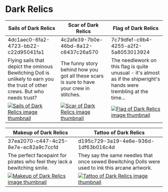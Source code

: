 # Dark Relics

| Sails of Dark Relics | Scar of Dark Relics | Flag of Dark Relics |
| -------------------- | ------------------- | ------------------- |
| 4dc1aec0-6fa2-4723-bb22-c22d95041fa1 | 4c2afe39-7b0e-46bd-8a12-c6437c26a570 | 7c79dfef-c9b4-4255-a2f2-5a8053013924 |
| Flying sails that depict the ominous Bewitching Doll is unlikely to earn you the trust of other crews. But who needs trust? | The funny story behind how you got all these scars is sure to have your crew in stitches. | The needlework on this flag is quite unusual - it's almost as if the shipwright's hands were trembling at the time... |
| [![Sails of Dark Relics image thumbnail](https://seaofthieves.wiki.gg/images/f/fb/Sails_of_Dark_Relics.png)](https://seaofthieves.wiki.gg/wiki/Sails_of_Dark_Relics) | [![Scar of Dark Relics image thumbnail](https://seaofthieves.wiki.gg/images/2/23/Scar_of_Dark_Relics.png)](https://seaofthieves.wiki.gg/wiki/Scar_of_Dark_Relics) | [![Flag of Dark Relics image thumbnail](https://seaofthieves.wiki.gg/images/5/50/Flag_of_Dark_Relics.png)](https://seaofthieves.wiki.gg/wiki/Flag_of_Dark_Relics) |

| Makeup of Dark Relics | Tattoo of Dark Relics |
| --------------------- | --------------------- |
| 37ea2070-c447-4c25-8e7e-ec82a9c7ccfd | d195c729-3a19-4e6e-936d-1df63b016c4d |
| The perfect facepaint for pirates who feel they lack a bewitching smile. | They say the same needles that once sewed Bewitching Dolls were used to ink this arcane artwork. |
| [![Makeup of Dark Relics image thumbnail](https://seaofthieves.wiki.gg/images/2/2d/Makeup_of_Dark_Relics.png)](https://seaofthieves.wiki.gg/wiki/Makeup_of_Dark_Relics) | [![Tattoo of Dark Relics image thumbnail](https://seaofthieves.wiki.gg/images/b/b0/Tattoo_of_Dark_Relics.png)](https://seaofthieves.wiki.gg/wiki/Tattoo_of_Dark_Relics) |
